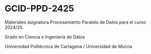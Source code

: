 # GCID-PPD-2425
Materiales asignatura Procesamiento Paralelo de Datos para el curso 2024/25. 

Grado en Ciencia e Ingeniería de Datos

Universidad Politécnica de Cartagena / Universidad de Murcia
